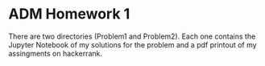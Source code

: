 # ADM Homework 1

There are two directories (Problem1 and Problem2).
Each one contains the Jupyter Notebook of my solutions for the problem and a pdf printout of my assingments on hackerrank.
